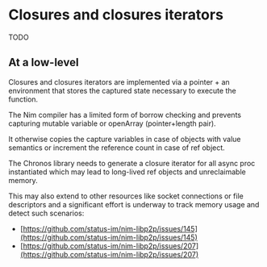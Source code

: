 # Closures and closures iterators

TODO

## At a low-level

Closures and closures iterators are implemented via
a pointer + an environment that stores the captured state necessary
to execute the function.

The Nim compiler has a limited form of borrow checking and prevents
capturing mutable variable or openArray (pointer+length pair).

It otherwise copies the capture variables in case of objects with value semantics
or increment the reference count in case of ref object.

The Chronos library needs to generate a closure iterator for all async proc instantiated
which may lead to long-lived ref objects and unreclaimable memory.

This may also extend to other resources like socket connections or file descriptors and
a significant effort is underway to track memory usage and detect such scenarios:

- [https://github.com/status-im/nim-libp2p/issues/145](https://github.com/status-im/nim-libp2p/issues/145)
- [https://github.com/status-im/nim-libp2p/issues/207](https://github.com/status-im/nim-libp2p/issues/207)

